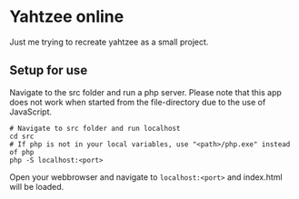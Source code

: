 # Yahtzee online
Just me trying to recreate yahtzee as a small project.

## Setup for use
Navigate to the src folder and run a php server.
Please note that this app does not work when started from the file-directory
due to the use of JavaScript.
```shell
# Navigate to src folder and run localhost
cd src
# If php is not in your local variables, use "<path>/php.exe" instead of php
php -S localhost:<port>
```
Open your webbrowser and navigate to `localhost:<port>` and index.html will be loaded.
